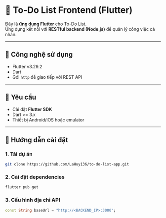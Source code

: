 # 📱 To-Do List Frontend (Flutter)

Đây là **ứng dụng Flutter** cho To-Do List.  
Ứng dụng kết nối với **RESTful backend (Node.js)** để quản lý công việc cá nhân.

---

## 🧰 Công nghệ sử dụng

- Flutter v3.29.2
- Dart
- Gói `http` để giao tiếp với REST API

---

## 🔧 Yêu cầu

- Cài đặt **Flutter SDK**
- Dart >= 3.x
- Thiết bị Android/iOS hoặc emulator

---

## 🚀 Hướng dẫn cài đặt

### 1. Tải dự án

```bash
git clone https://github.com/LaHuy136/to-do-list-app.git
```

### 2. Cài đặt dependencies

```bash
flutter pub get
```

### 3. Cấu hình địa chỉ API

```dart
const String baseUrl = "http://<BACKEND_IP>:3000";
```
